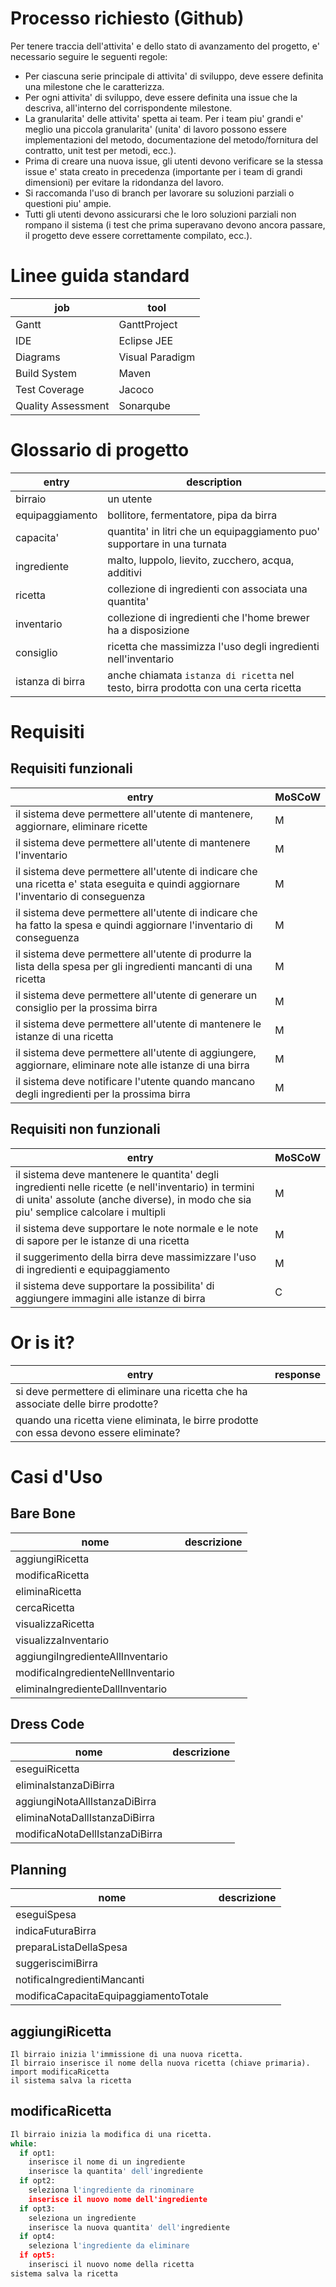 # Processo richiesto (Github)

Per tenere traccia dell'attivita' e dello stato di avanzamento del progetto, e' necessario seguire le seguenti regole:

- Per ciascuna serie principale di attivita' di sviluppo, deve essere definita una milestone che le caratterizza.
- Per ogni attivita' di sviluppo, deve essere definita una issue che la descriva, all'interno del corrispondente milestone.
- La granularita' delle attivita' spetta ai team. Per i team piu' grandi e' meglio una piccola granularita' (unita' di lavoro possono essere implementazioni del metodo, documentazione del metodo/fornitura del contratto, unit test per metodi, ecc.).
- Prima di creare una nuova issue, gli utenti devono verificare se la stessa issue e' stata creato in precedenza (importante per i team di grandi dimensioni) per evitare la ridondanza del lavoro.
- Si raccomanda l'uso di branch per lavorare su soluzioni parziali o questioni piu' ampie.
- Tutti gli utenti devono assicurarsi che le loro soluzioni parziali non rompano il sistema (i test che prima superavano devono ancora passare, il progetto deve essere correttamente compilato, ecc.).

# Linee guida standard

| job | tool |
| --- | --- |
| Gantt | GanttProject |
| IDE | Eclipse JEE |
| Diagrams | Visual Paradigm |
| Build System | Maven |
| Test Coverage | Jacoco |
| Quality Assessment | Sonarqube |

# Glossario di progetto

| entry | description |
| --- | --- |
| birraio | un utente |
| equipaggiamento | bollitore, fermentatore, pipa da birra |
| capacita' | quantita' in litri che un equipaggiamento puo' supportare in una turnata |
| ingrediente | malto, luppolo, lievito, zucchero, acqua, additivi |
| ricetta | collezione di ingredienti con associata una quantita' |
| inventario | collezione di ingredienti che l'home brewer ha a disposizione |
| consiglio | ricetta che massimizza l'uso degli ingredienti nell'inventario |
| istanza di birra | anche chiamata `istanza di ricetta` nel testo, birra prodotta con una certa ricetta |

# Requisiti

## Requisiti funzionali

| entry | MoSCoW |
| --- | --- |
| il sistema deve permettere all'utente di mantenere, aggiornare, eliminare ricette | M |
| il sistema deve permettere all'utente di mantenere l'inventario | M |
| il sistema deve permettere all'utente di indicare che una ricetta e' stata eseguita e quindi aggiornare l'inventario di conseguenza | M |
| il sistema deve permettere all'utente di indicare che ha fatto la spesa e quindi aggiornare l'inventario di conseguenza | M |
| il sistema deve permettere all'utente di produrre la lista della spesa per gli ingredienti mancanti di una ricetta | M |
| il sistema deve permettere all'utente di generare un consiglio per la prossima birra | M |
| il sistema deve permettere all'utente di mantenere le istanze di una ricetta | M |
| il sistema deve permettere all'utente di aggiungere, aggiornare, eliminare note alle istanze di una birra | M |
| il sistema deve notificare l'utente quando mancano degli ingredienti per la prossima birra | M |

## Requisiti non funzionali

| entry | MoSCoW |
| --- | --- |
| il sistema deve mantenere le quantita' degli ingredienti nelle ricette (e nell'inventario) in termini di unita' assolute (anche diverse), in modo che sia piu' semplice calcolare i multipli | M |
| il sistema deve supportare le note normale e le note di sapore per le istanze di una ricetta  | M |
| il suggerimento della birra deve massimizzare l'uso di ingredienti e equipaggiamento | M |
| il sistema deve supportare la possibilita' di aggiungere immagini alle istanze di birra | C |

# Or is it?

| entry | response |
| --- | --- |
| si deve permettere di eliminare una ricetta che ha associate delle birre prodotte? | |
| quando una ricetta viene eliminata, le birre prodotte con essa devono essere eliminate? | |

# Casi d'Uso

## Bare Bone

| nome | descrizione |
| --- | --- |
| aggiungiRicetta |  |
| modificaRicetta |  |
| eliminaRicetta |  |
| cercaRicetta |  |
| visualizzaRicetta |  |
| visualizzaInventario |  |
| aggiungiIngredienteAllInventario |  |
| modificaIngredienteNellInventario |  |
| eliminaIngredienteDallInventario |  |

## Dress Code

| nome | descrizione |
| --- | --- |
| eseguiRicetta |  |
| eliminaIstanzaDiBirra |  |
| aggiungiNotaAllIstanzaDiBirra |  |
| eliminaNotaDallIstanzaDiBirra |  |
| modificaNotaDellIstanzaDiBirra |  |

## Planning

| nome | descrizione |
| --- | --- |
| eseguiSpesa |  |
| indicaFuturaBirra |  |
| preparaListaDellaSpesa |  |
| suggeriscimiBirra |  |
| notificaIngredientiMancanti |  |
| modificaCapacitaEquipaggiamentoTotale |  |

## aggiungiRicetta

```
Il birraio inizia l'immissione di una nuova ricetta.
Il birraio inserisce il nome della nuova ricetta (chiave primaria).
import modificaRicetta
il sistema salva la ricetta
```

## modificaRicetta

```python
Il birraio inizia la modifica di una ricetta.
while:
  if opt1:
    inserisce il nome di un ingrediente
    inserisce la quantita' dell'ingrediente
  if opt2:
    seleziona l'ingrediente da rinominare
    inserisce il nuovo nome dell'ingrediente
  if opt3:
    seleziona un ingrediente
    inserisce la nuova quantita' dell'ingrediente
  if opt4:
    seleziona l'ingrediente da eliminare
  if opt5:
    inserisci il nuovo nome della ricetta
sistema salva la ricetta
```